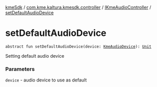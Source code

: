 [kmeSdk](../../index.md) / [com.kme.kaltura.kmesdk.controller](../index.md) / [IKmeAudioController](index.md) / [setDefaultAudioDevice](./set-default-audio-device.md)

# setDefaultAudioDevice

`abstract fun setDefaultAudioDevice(device: `[`KmeAudioDevice`](../../com.kme.kaltura.kmesdk.webrtc.audio/-kme-audio-device/index.md)`): `[`Unit`](https://kotlinlang.org/api/latest/jvm/stdlib/kotlin/-unit/index.html)

Setting default audio device

### Parameters

`device` - audio device to use as default